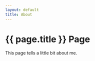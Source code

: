 ```yaml
---
layout: default
title: About
---
```

# {{ page.title }} Page

This page tells a little bit about me.
